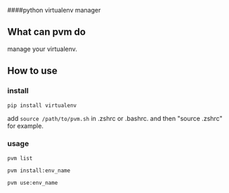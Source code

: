 ####python virtualenv manager

## What can pvm do

manage your virtualenv.

## How to use

### install

`pip install virtualenv`

add `source /path/to/pvm.sh` in .zshrc or .bashrc. and then "source .zshrc" for example.


### usage


`pvm list`

`pvm install:env_name`

`pvm use:env_name`

